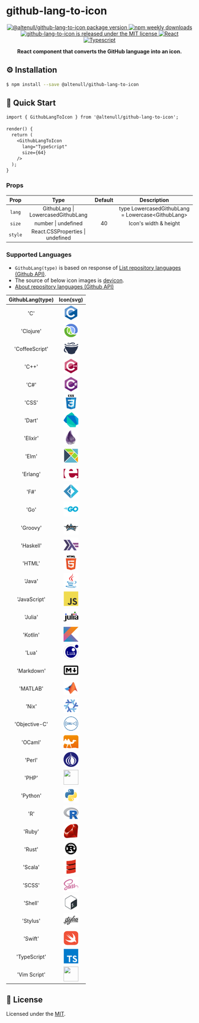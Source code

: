 # github-lang-to-icon

<p align="center">
  <a href="https://www.npmjs.com/package/@altenull/github-lang-to-icon" target="_blank">
    <img src="https://img.shields.io/npm/v/@altenull/github-lang-to-icon?color=limegreen&logo=NPM" alt="@altenull/github-lang-to-icon package version" />
  </a>
  <a href="https://www.npmjs.com/package/@altenull/github-lang-to-icon" target="_blank">
    <img alt="npm weekly downloads" src="https://img.shields.io/npm/dw/@altenull/github-lang-to-icon?logo=npm&style=flat-square&color=007acc" />
  </a>
  <a href="https://github.com/altenull/github-lang-to-icon/blob/main/LICENSE" target="_blank">
    <img src="https://img.shields.io/badge/license-MIT-blue.svg" alt="github-lang-to-icon is released under the MIT license" />
  </a>
  <a href="https://reactjs.org/" target="_blank">
    <img  src="https://img.shields.io/static/v1.svg?label=&message=React&style=flat-square&logo=React&logoColor=white&color=61dafb" alt="React"/>
  </a>
  <a href="https://www.typescriptlang.org/" target="_blank">
    <img src="https://img.shields.io/static/v1.svg?label=&message=TypeScript&color=294E80&style=flat-square&logo=typescript" alt="Typescript"/>
  </a>
</p>

<p align="center">
  <b>React component that converts the GitHub language into an icon.</b><br />
</p>

## ⚙ Installation

```bash
$ npm install --save @altenull/github-lang-to-icon
```

## 🚀 Quick Start

```tsx
import { GithubLangToIcon } from '@altenull/github-lang-to-icon';

render() {
  return (
    <GithubLangToIcon
      lang="TypeScript"
      size={64}
    />
  );
}
```

### Props

|  Prop   |                Type                | Default |                     Description                     |
| :-----: | :--------------------------------: | :-----: | :-------------------------------------------------: |
| `lang`  | GithubLang \| LowercasedGithubLang |         | type LowercasedGithubLang = Lowercase\<GithubLang\> |
| `size`  |        number \| undefined         |   40    |                Icon's width & height                |
| `style` |  React.CSSProperties \| undefined  |         |                                                     |

### Supported Languages

- `GithubLang(type)` is based on response of [List repository languages (Github API)](https://docs.github.com/en/rest/repos/repos#list-repository-languages).
- The source of below icon images is [devicon](https://github.com/devicons/devicon).
- [About repository languages (Github API)](https://docs.github.com/en/repositories/managing-your-repositorys-settings-and-features/customizing-your-repository/about-repository-languages)

| GithubLang(type) |                                                  Icon(svg)                                                   |
| :--------------: | :----------------------------------------------------------------------------------------------------------: |
|       'C'        |                             <img width="40" height="40" src="./assets/c.svg" />                              |
|    'Clojure'     |                          <img width="40" height="40" src="./assets/clojure.svg" />                           |
|  'CoffeeScript'  |                        <img width="40" height="40" src="./assets/coffeescript.svg" />                        |
|      'C++'       |                            <img width="40" height="40" src="./assets/c++.svg" />                             |
|       'C#'       |                           <img width="40" height="40" src="./assets/csharp.svg" />                           |
|      'CSS'       |                            <img width="40" height="40" src="./assets/css.svg" />                             |
|      'Dart'      |                            <img width="40" height="40" src="./assets/dart.svg" />                            |
|     'Elixir'     |                           <img width="40" height="40" src="./assets/elixir.svg" />                           |
|      'Elm'       |                            <img width="40" height="40" src="./assets/elm.svg" />                             |
|     'Erlang'     |                           <img width="40" height="40" src="./assets/erlang.svg" />                           |
|       'F#'       |                           <img width="40" height="40" src="./assets/fsharp.svg" />                           |
|       'Go'       |                             <img width="40" height="40" src="./assets/go.svg" />                             |
|     'Groovy'     |                           <img width="40" height="40" src="./assets/groovy.svg" />                           |
|    'Haskell'     |                          <img width="40" height="40" src="./assets/haskell.svg" />                           |
|      'HTML'      |                            <img width="40" height="40" src="./assets/html.svg" />                            |
|      'Java'      |                            <img width="40" height="40" src="./assets/java.svg" />                            |
|   'JavaScript'   |                         <img width="40" height="40" src="./assets/javascript.svg" />                         |
|     'Julia'      |                           <img width="40" height="40" src="./assets/julia.svg" />                            |
|     'Kotlin'     |                           <img width="40" height="40" src="./assets/kotlin.svg" />                           |
|      'Lua'       |                            <img width="40" height="40" src="./assets/lua.svg" />                             |
|    'Markdown'    |                          <img width="40" height="40" src="./assets/markdown.svg" />                          |
|     'MATLAB'     |                           <img width="40" height="40" src="./assets/matlab.svg" />                           |
|      'Nix'       |                            <img width="40" height="40" src="./assets/nix.svg" />                             |
|  'Objective-C'   |                        <img width="40" height="40" src="./assets/objective-c.svg" />                         |
|     'OCaml'      |                           <img width="40" height="40" src="./assets/ocaml.svg" />                            |
|      'Perl'      |                            <img width="40" height="40" src="./assets/perl.svg" />                            |
|      'PHP'       | <img width="40" height="40" src="https://cdn.jsdelivr.net/gh/devicons/devicon/icons/php/php-original.svg" /> |
|     'Python'     |                           <img width="40" height="40" src="./assets/python.svg" />                           |
|       'R'        |                             <img width="40" height="40" src="./assets/r.svg" />                              |
|      'Ruby'      |                            <img width="40" height="40" src="./assets/ruby.svg" />                            |
|      'Rust'      |                            <img width="40" height="40" src="./assets/rust.svg" />                            |
|     'Scala'      |                           <img width="40" height="40" src="./assets/scala.svg" />                            |
|      'SCSS'      |                            <img width="40" height="40" src="./assets/scss.svg" />                            |
|     'Shell'      |                           <img width="40" height="40" src="./assets/shell.svg" />                            |
|     'Stylus'     |                           <img width="40" height="40" src="./assets/stylus.svg" />                           |
|     'Swift'      |                           <img width="40" height="40" src="./assets/swift.svg" />                            |
|   'TypeScript'   |                         <img width="40" height="40" src="./assets/typescript.svg" />                         |
|   'Vim Script'   | <img width="40" height="40" src="https://cdn.jsdelivr.net/gh/devicons/devicon/icons/vim/vim-original.svg" /> |

## 📝 License

Licensed under the [MIT](./LICENSE).
